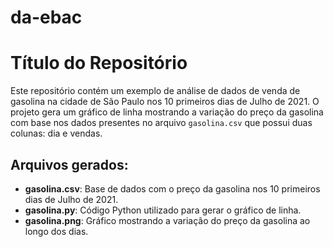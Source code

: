 # da-ebac

# Título do Repositório

Este repositório contém um exemplo de análise de dados de venda de gasolina na cidade de São Paulo nos 10 primeiros dias de Julho de 2021. O projeto gera um gráfico de linha mostrando a variação do preço da gasolina com base nos dados presentes no arquivo `gasolina.csv` que possui duas colunas: dia e vendas.

## Arquivos gerados:

- **gasolina.csv**: Base de dados com o preço da gasolina nos 10 primeiros dias de Julho de 2021.
- **gasolina.py**: Código Python utilizado para gerar o gráfico de linha.
- **gasolina.png**: Gráfico mostrando a variação do preço da gasolina ao longo dos dias.
